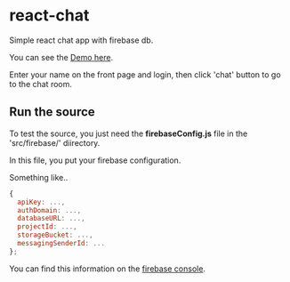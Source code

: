 
# react-chat

Simple react chat app with firebase db.


You can see the [Demo here](https://chatroom-45d5f.firebaseapp.com/).


Enter your name on the front page and login, then click 'chat' button to go to the chat room.


## Run the source

To test the source, you just need the **firebaseConfig.js** file in the 'src/firebase/' diirectory.


In this file, you put your firebase configuration.


Something like..

```js
{
  apiKey: ...,
  authDomain: ...,
  databaseURL: ...,
  projectId: ...,
  storageBucket: ...,
  messagingSenderId: ...
};
```

You can find this information on the [firebase console](https://console.firebase.google.com).

